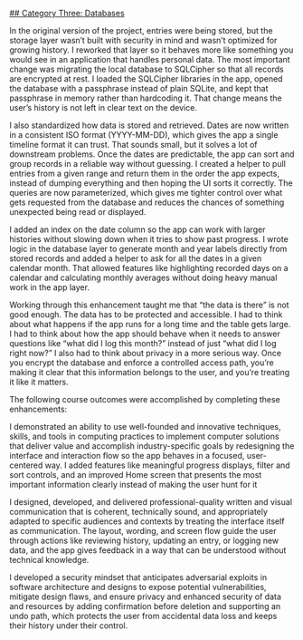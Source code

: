 <ins>## Category Three: Databases</ins>

In the original version of the project, entries were being stored, but the storage layer wasn’t built with security in mind and wasn’t optimized for growing history. I reworked that layer so it behaves more like something you would see in an application that handles personal data. The most important change was migrating the local database to SQLCipher so that all records are encrypted at rest. I loaded the SQLCipher libraries in the app, opened the database with a passphrase instead of plain SQLite, and kept that passphrase in memory rather than hardcoding it. That change means the user’s history is not left in clear text on the device. 

I also standardized how data is stored and retrieved. Dates are now written in a consistent ISO format (YYYY-MM-DD), which gives the app a single timeline format it can trust. That sounds small, but it solves a lot of downstream problems. Once the dates are predictable, the app can sort and group records in a reliable way without guessing. I created a helper to pull entries from a given range and return them in the order the app expects, instead of dumping everything and then hoping the UI sorts it correctly. The queries are now parameterized, which gives me tighter control over what gets requested from the database and reduces the chances of something unexpected being read or displayed.

I added an index on the date column so the app can work with larger histories without slowing down when it tries to show past progress. I wrote logic in the database layer to generate month and year labels directly from stored records and added a helper to ask for all the dates in a given calendar month. That allowed features like highlighting recorded days on a calendar and calculating monthly averages without doing heavy manual work in the app layer.

Working through this enhancement taught me that “the data is there” is not good enough. The data has to be protected and accessible. I had to think about what happens if the app runs for a long time and the table gets large. I had to think about how the app should behave when it needs to answer questions like “what did I log this month?” instead of just “what did I log right now?” I also had to think about privacy in a more serious way. Once you encrypt the database and enforce a controlled access path, you’re making it clear that this information belongs to the user, and you’re treating it like it matters.

The following course outcomes were accomplished by completing these enhancements:

I demonstrated an ability to use well-founded and innovative techniques, skills, and tools in computing practices to implement computer solutions that deliver value and accomplish industry-specific goals by redesigning the interface and interaction flow so the app behaves in a focused, user-centered way. I added features like meaningful progress displays, filter and sort controls, and an improved Home screen that presents the most important information clearly instead of making the user hunt for it

I designed, developed, and delivered professional-quality written and visual communication that is coherent, technically sound, and appropriately adapted to specific audiences and contexts by treating the interface itself as communication. The layout, wording, and screen flow guide the user through actions like reviewing history, updating an entry, or logging new data, and the app gives feedback in a way that can be understood without technical knowledge.

I developed a security mindset that anticipates adversarial exploits in software architecture and designs to expose potential vulnerabilities, mitigate design flaws, and ensure privacy and enhanced security of data and resources by adding confirmation before deletion and supporting an undo path, which protects the user from accidental data loss and keeps their history under their control.

